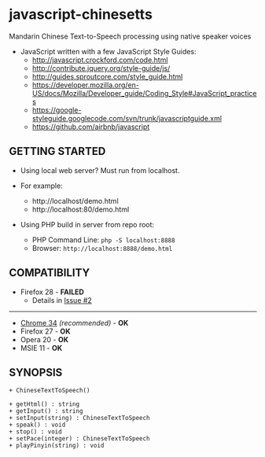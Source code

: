 javascript-chinesetts
=====================

Mandarin Chinese Text-to-Speech processing using native speaker voices

+ JavaScript written with a few JavaScript Style Guides:
  + http://javascript.crockford.com/code.html
  + http://contribute.jquery.org/style-guide/js/
  + http://guides.sproutcore.com/style_guide.html
  + https://developer.mozilla.org/en-US/docs/Mozilla/Developer_guide/Coding_Style#JavaScript_practices
  + https://google-styleguide.googlecode.com/svn/trunk/javascriptguide.xml
  + https://github.com/airbnb/javascript

## GETTING STARTED ##

+ Using local web server? Must run from localhost.
+ For example:
  + http://localhost/demo.html
  + http://localhost:80/demo.html

+ Using PHP build in server from repo root:
  + PHP Command Line: `php -S localhost:8888`
  + Browser: `http://localhost:8888/demo.html`

## COMPATIBILITY ##

+ Firefox 28 - **FAILED**
  + Details in [Issue #2](https://github.com/pffy/javascript-chinesetts/issues/2)

*****

+ [Chrome 34](https://www.google.com/chrome/) _(recommended)_ - **OK**
+ Firefox 27 - **OK**
+ Opera 20 - **OK**
+ MSIE 11 - **OK**

## SYNOPSIS ##

```
+ ChineseTextToSpeech()

+ getHtml() : string
+ getInput() : string
+ setInput(string) : ChineseTextToSpeech
+ speak() : void
+ stop() : void
+ setPace(integer) : ChineseTextToSpeech
+ playPinyin(string) : void

```